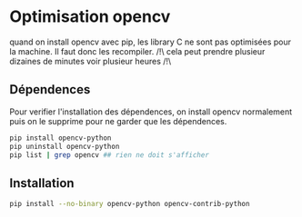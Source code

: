 # Optimisation opencv

quand on install opencv avec pip, les library C ne sont pas optimisées pour la machine. Il faut donc les recompiler.
/!\ cela peut prendre plusieur dizaines de minutes voir plusieur heures /!\

## Dépendences

Pour verifier l'installation des dépendences, on install opencv normalement puis on le supprime pour ne garder que les dépendences.

```bash
pip install opencv-python
pip uninstall opencv-python
pip list | grep opencv ## rien ne doit s'afficher
```

## Installation

```bash
pip install --no-binary opencv-python opencv-contrib-python
```